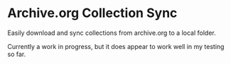 # Archive.org Collection Sync
Easily download and sync collections from archive.org to a local folder.

Currently a work in progress, but it does appear to work well in my testing so far.
